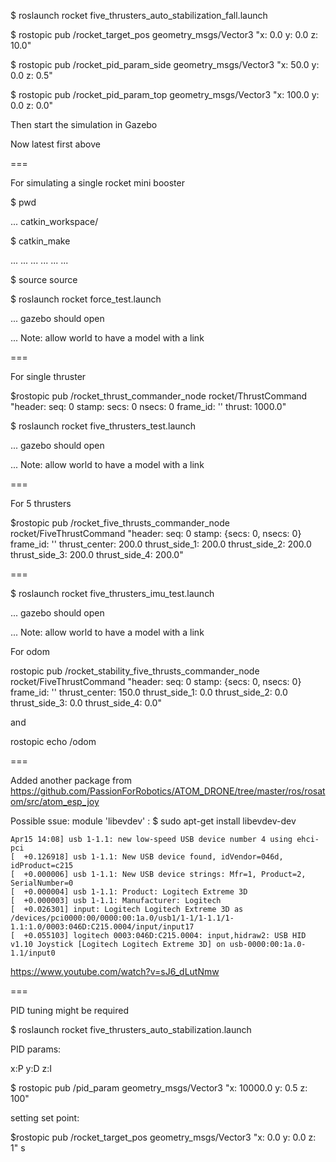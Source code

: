 

$ roslaunch rocket five_thrusters_auto_stabilization_fall.launch


$ rostopic pub /rocket_target_pos geometry_msgs/Vector3 "x: 0.0
y: 0.0
z: 10.0"


$ rostopic pub /rocket_pid_param_side geometry_msgs/Vector3 "x: 50.0
y: 0.0
z: 0.5" 


$ rostopic pub /rocket_pid_param_top geometry_msgs/Vector3 "x: 100.0
y: 0.0
z: 0.0"

Then start the simulation in Gazebo


Now latest first above

===

 For simulating a single rocket mini booster

$ pwd

... catkin_workspace/

$ catkin_make

... ...
... ...
... ...

$ source source

$ roslaunch rocket force_test.launch

... gazebo should open 

... Note: allow world to have a model with a link


===

For single thruster

$rostopic pub  /rocket_thrust_commander_node rocket/ThrustCommand "header:
  seq: 0
  stamp:
    secs: 0
    nsecs: 0
  frame_id: ''
thrust: 1000.0"


$ roslaunch rocket five_thrusters_test.launch 


... gazebo should open 

... Note: allow world to have a model with a link

===

For 5 thrusters 

$rostopic pub /rocket_five_thrusts_commander_node rocket/FiveThrustCommand "header:
  seq: 0
  stamp: {secs: 0, nsecs: 0}
  frame_id: ''
thrust_center: 200.0
thrust_side_1: 200.0
thrust_side_2: 200.0
thrust_side_3: 200.0
thrust_side_4: 200.0"

===

$ roslaunch rocket five_thrusters_imu_test.launch 

... gazebo should open 

... Note: allow world to have a model with a link


For odom

rostopic pub /rocket_stability_five_thrusts_commander_node rocket/FiveThrustCommand "header:
  seq: 0
  stamp: {secs: 0, nsecs: 0}
  frame_id: ''
thrust_center: 150.0
thrust_side_1: 0.0
thrust_side_2: 0.0
thrust_side_3: 0.0
thrust_side_4: 0.0" 

and 

rostopic echo /odom

===

Added another package from https://github.com/PassionForRobotics/ATOM_DRONE/tree/master/ros/rosatom/src/atom_esp_joy

Possible ssue: module 'libevdev' : $ sudo apt-get install libevdev-dev

```
Apr15 14:08] usb 1-1.1: new low-speed USB device number 4 using ehci-pci
[  +0.126918] usb 1-1.1: New USB device found, idVendor=046d, idProduct=c215
[  +0.000006] usb 1-1.1: New USB device strings: Mfr=1, Product=2, SerialNumber=0
[  +0.000004] usb 1-1.1: Product: Logitech Extreme 3D
[  +0.000003] usb 1-1.1: Manufacturer: Logitech
[  +0.026301] input: Logitech Logitech Extreme 3D as /devices/pci0000:00/0000:00:1a.0/usb1/1-1/1-1.1/1-1.1:1.0/0003:046D:C215.0004/input/input17
[  +0.055103] logitech 0003:046D:C215.0004: input,hidraw2: USB HID v1.10 Joystick [Logitech Logitech Extreme 3D] on usb-0000:00:1a.0-1.1/input0
```




https://www.youtube.com/watch?v=sJ6_dLutNmw

===

PID tuning might be required 

$ roslaunch rocket five_thrusters_auto_stabilization.launch 

PID params: 

x:P y:D z:I

$ rostopic pub /pid_param geometry_msgs/Vector3 "x: 10000.0
y: 0.5
z: 100" 

setting set point:

$rostopic pub /rocket_target_pos geometry_msgs/Vector3 "x: 0.0
y: 0.0
z: 1"
s
